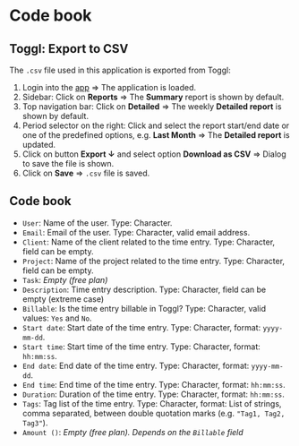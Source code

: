 Code book
=========

## Toggl: Export to CSV

The `.csv` file used in this application is exported from Toggl:

1. Login into the [app](https://www.toggl.com/app/) => The application is loaded.
2. Sidebar: Click on **Reports** => The **Summary** report is shown by default.
3. Top navigation bar: Click on **Detailed** => The weekly **Detailed report** is shown by default.
4. Period selector on the right: Click and select the report start/end date or one of the predefined options, e.g. **Last Month** => The **Detailed report** is updated.
5. Click on button **Export &#8595;** and select option **Download as CSV** => Dialog to save the file is shown.
6. Click on **Save** => `.csv` file is saved.


## Code book

- `User`: Name of the user. Type: Character.
- `Email`: Email of the user. Type: Character, valid email address.
- `Client`: Name of the client related to the time entry. Type: Character, field can be empty.
- `Project`: Name of the project related to the time entry. Type: Character, field can be empty.
- `Task`: *Empty (free plan)*
- `Description`: Time entry description. Type: Character, field can be empty (extreme case)
- `Billable`: Is the time entry billable in Toggl? Type: Character, valid values: `Yes` and `No`.
- `Start date`: Start date of the time entry. Type: Character, format: `yyyy-mm-dd`.
- `Start time`: Start time of the time entry. Type: Character, format: `hh:mm:ss`.
- `End date`: End date of the time entry. Type: Character, format: `yyyy-mm-dd`.
- `End time`: End time of the time entry. Type: Character, format: `hh:mm:ss`.
- `Duration`: Duration of the time entry. Type: Character, format: `hh:mm:ss`.
- `Tags`: Tag list of the time entry. Type: Character, format: List of strings, comma separated, between double quotation marks (e.g. `"Tag1, Tag2, Tag3"`).
- `Amount ()`: *Empty (free plan). Depends on the `Billable` field*